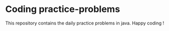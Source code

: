 # Coding practice-problems
This repository contains the daily practice problems in java. Happy coding !
